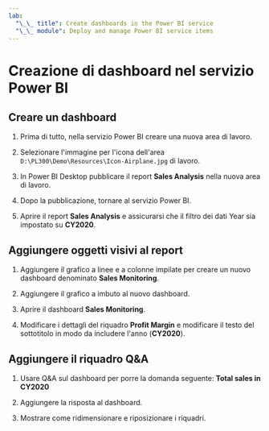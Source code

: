 ```yaml
---
lab:
  "\_\_ title": Create dashboards in the Power BI service
  "\_\_ module": Deploy and manage Power BI service items
---
```

# Creazione di dashboard nel servizio Power BI

## Creare un dashboard

1. Prima di tutto, nella servizio Power BI creare una nuova area di lavoro.

1. Selezionare l'immagine per l'icona dell'area `D:\PL300\Demo\Resources\Icon-Airplane.jpg` di lavoro.

1. In Power BI Desktop pubblicare il report **Sales Analysis** nella nuova area di lavoro.

1. Dopo la pubblicazione, tornare al servizio Power BI.

1. Aprire il report **Sales Analysis** e assicurarsi che il filtro dei dati Year sia impostato su **CY2020**.

## Aggiungere oggetti visivi al report

1. Aggiungere il grafico a linee e a colonne impilate per creare un nuovo dashboard denominato **Sales Monitoring**.

1. Aggiungere il grafico a imbuto al nuovo dashboard.

1. Aprire il dashboard **Sales Monitoring**.

1. Modificare i dettagli del riquadro **Profit Margin** e modificare il testo del sottotitolo in modo da includere l'anno (**CY2020**).

## Aggiungere il riquadro Q&A

1. Usare Q&A sul dashboard per porre la domanda seguente: **Total sales in CY2020**

1. Aggiungere la risposta al dashboard.

1. Mostrare come ridimensionare e riposizionare i riquadri.
